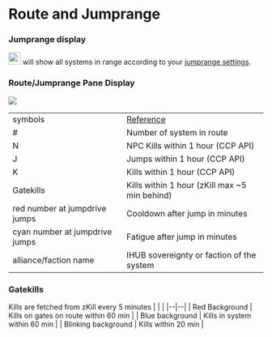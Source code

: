 # Route and Jumprange 



### Jumprange display
<img src="https://raw.githubusercontent.com/Risingson/eedocs/master/docs/images/jmp.png" width="24" height="24"> will show all systems in range according to your [jumprange settings](https://eveeye.readthedocs.io/en/latest/sync/waypoints/#route-display).

### Route/Jumprange Pane Display
<img src="https://raw.githubusercontent.com/Risingson/eedocs/master/docs/images/jmprou2.png">

|  |  |
|--|--|
| symbols | [Reference](https://eveeye.readthedocs.io/en/latest/sync/waypoints/#route-display) |
| # | Number of system in route |
| N | NPC Kills within 1 hour (CCP API) |
| J | Jumps within 1 hour (CCP API) |
| K | Kills within 1 hour (CCP API) |
| Gatekills | Kills within 1 hour (zKill max ~5 min behind) |
| red number at jumpdrive jumps | Cooldown after jump in minutes |
| cyan number at jumpdrive jumps | Fatigue after jump in minutes |
| alliance/faction name | IHUB sovereignty or faction of the system |

### Gatekills
Kills are fetched from zKill every 5 minutes
|  |  |
|--|--|
| Red Background  | Kills on gates on route within 60 min |
| Blue background  | Kills in system within 60 min |
| Blinking background  | Kills within 20 min |


<!--stackedit_data:
eyJoaXN0b3J5IjpbMTIxMzA4ODExMiwtMTg4NDA3MjMzMywtMT
gyNDQ0MTE4NCwtMTA1ODIwNTMyNV19
-->